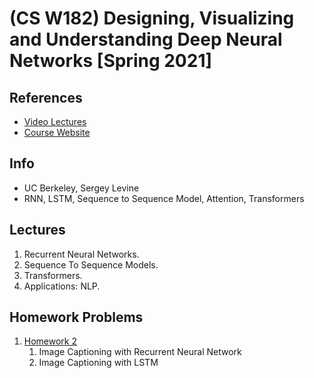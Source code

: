 # (CS W182) Designing, Visualizing and Understanding Deep Neural Networks [Spring 2021]

## References
* [Video Lectures](https://www.youtube.com/playlist?list=PL_iWQOsE6TfVmKkQHucjPAoRtIJYt8a5A)
* [Course Website](https://cs182sp21.github.io/)

## Info
- UC Berkeley, Sergey Levine
- RNN, LSTM, Sequence to Sequence Model, Attention, Transformers

## Lectures
1. Recurrent Neural Networks.
2. Sequence To Sequence Models.
3. Transformers.
4. Applications: NLP.

## Homework Problems
1. [Homework 2](https://github.com/cs182sp21/cs182_hw2_student)
    1. Image Captioning with Recurrent Neural Network
    2. Image Captioning with LSTM
